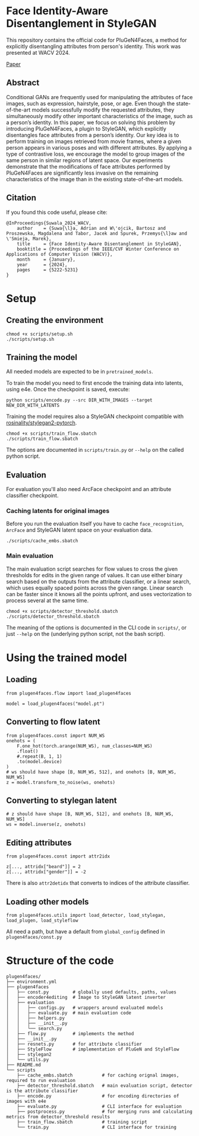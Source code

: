 # Face Identity-Aware Disentanglement in StyleGAN

This repository contains the official code for PluGeN4Faces,
a method for explicitly disentangling attributes from person's identity.
This work was presented at WACV 2024.

[Paper](https://openaccess.thecvf.com/content/WACV2024/papers/Suwala_Face_Identity-Aware_Disentanglement_in_StyleGAN_WACV_2024_paper.pdf)

## Abstract 
Conditional GANs are frequently used for manipulating
the attributes of face images, such as expression, hairstyle,
pose, or age. Even though the state-of-the-art models successfully modify the requested attributes, they simultaneously modify other important characteristics of the image,
such as a person’s identity. In this paper, we focus on solving this problem by introducing PluGeN4Faces, a plugin to
StyleGAN, which explicitly disentangles face attributes from
a person’s identity. Our key idea is to perform training on
images retrieved from movie frames, where a given person
appears in various poses and with different attributes. By
applying a type of contrastive loss, we encourage the model
to group images of the same person in similar regions of
latent space. Our experiments demonstrate that the modifications of face attributes performed by PluGeN4Faces are
significantly less invasive on the remaining characteristics
of the image than in the existing state-of-the-art models.

## Citation

If you found this code useful, please cite:
```{bibtex}
@InProceedings{Suwala_2024_WACV,
    author    = {Suwa{\l}a, Adrian and W\'ojcik, Bartosz and Proszewska, Magdalena and Tabor, Jacek and Spurek, Przemys{\l}aw and \'Smieja, Marek},
    title     = {Face Identity-Aware Disentanglement in StyleGAN},
    booktitle = {Proceedings of the IEEE/CVF Winter Conference on Applications of Computer Vision (WACV)},
    month     = {January},
    year      = {2024},
    pages     = {5222-5231}
}
```


# Setup

## Creating the environment
```{bash}
chmod +x scripts/setup.sh
./scripts/setup.sh
```

## Training the model

All needed models are expected to be in `pretrained_models`.

To train the model you need to first encode the training data into latents, using e4e.
Once the checkpoint is saved, execute:
```{bash}
python scripts/encode.py --src DIR_WITH_IMAGES --target NEW_DIR_WITH_LATENTS
```

Training the model requires also a StyleGAN checkpoint compatible with [rosinality/stylegan2-pytorch](https://github.com/rosinality/stylegan2-pytorch).

```{bash}
chmod +x scripts/train_flow.sbatch
./scripts/train_flow.sbatch
```
The options are documented in `scripts/train.py` or `--help` on the called python script.

## Evaluation

For evaluation you'll also need ArcFace checkpoint and an attribute classifier checkpoint.

### Caching latents for original images

Before you run the evaluation itself you have to cache
`face_recognition`, `ArcFace` and StyleGAN latent space
on your evaluation data.

```{bash}
./scripts/cache_embs.sbatch
```

### Main evaluation

The main evaluation script searches for flow values to cross the given thresholds for edits in the given
range of values. It can use either binary search based on the outputs from the attribute classifier, or
a linear search, which uses equally spaced points across the given range. Linear search can be faster since it
knows all the points upfront, and uses vectorization to process several at the same time.

```{bash}
chmod +x scripts/detector_threshold.sbatch
./scripts/detector_threshold.sbatch
```

The meaning of the options is documented in the CLI code in `scripts/`, or just `--help` on the 
(underlying python script, not the bash script).


# Using the trained model

## Loading
```{python}
from plugen4faces.flow import load_plugen4faces

model = load_plugen4faces("model.pt")
```

## Converting to flow latent

```{python}
from plugen4faces.const import NUM_WS
onehots = (
    F.one_hot(torch.arange(NUM_WS), num_classes=NUM_WS)
    .float()
    #.repeat(B, 1, 1)
    .to(model.device)
)
# ws should have shape [B, NUM_WS, 512], and onehots [B, NUM_WS, NUM_WS]
z = model.transform_to_noise(ws, onehots)
```

## Converting to stylegan latent
```{python}
# z should have shape [B, NUM_WS, 512], and onehots [B, NUM_WS, NUM_WS]
ws = model.inverse(z, onehots)
```

## Editing attributes
```{python}
from plugen4faces.const import attr2idx

z[..., attridx["beard"]] = 2
z[..., attridx["gender"]] = -2
```
There is also `attr2detidx` that converts to indices of the attribute classifier.

## Loading other models
```{python}
from plugen4faces.utils import load_detector, load_stylegan, load_plugen, load_styleflow
```
All need a path, but have a default from `global_config` defined in `plugen4faces/const.py`

# Structure of the code

```
plugen4faces/
├── environment.yml
├── plugen4faces
│   ├── const.py         # globally used defaults, paths, values
│   ├── encoder4editing  # Image to StyleGAN latent inverter
│   ├── evaluation
│   │   ├── configs.py   # wrappers around evaluated models
│   │   ├── evaluate.py  # main evaluation code
│   │   ├── helpers.py
│   │   ├── __init__.py
│   │   └── search.py
│   ├── flow.py          # implements the method
│   ├── __init__.py
│   ├── resnets.py       # for attribute classifier
│   ├── StyleFlow        # implementation of PluGeN and StyleFlow
│   ├── stylegan2
│   └── utils.py
├── README.md
└── scripts
    ├── cache_embs.sbatch           # for caching orignal images, required to run evaluation
    ├── detector_threshold.sbatch   # main evaluation script, detector is the attribute classifier
    ├── encode.py                   # for encoding directories of images with e4e
    ├── evaluate.py                 # CLI interface for evaluation
    ├── postprocess.py              # for merging runs and calculating metrics from detector_threshold results
    ├── train_flow.sbatch           # training script
    └── train.py                    # CLI interface for training
```

